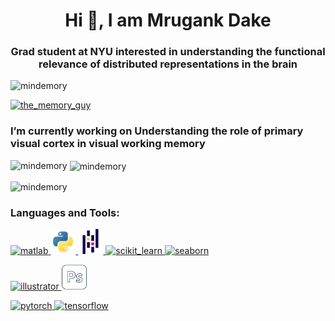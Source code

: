 <h1 align="center">Hi 👋, I am Mrugank Dake</h1>
<h3 align="center"> Grad student at NYU interested in understanding the functional relevance of distributed representations in the brain </h3>

<p align="left"> <img src="https://komarev.com/ghpvc/?username=mindemory&label=Profile%20views&color=0e75b6&style=flat" alt="mindemory" /> </p>

<p align="left"> <a href="https://twitter.com/the_memory_guy" target="blank"><img src="https://img.shields.io/twitter/follow/the_memory_guy?logo=twitter&style=for-the-badge" alt="the_memory_guy" /></a> </p>

<h3> I’m currently working on <b>Understanding the role of primary visual cortex in visual working memory</b> </h3>

<img align="left" src="https://github-readme-stats.vercel.app/api/top-langs?username=mindemory&show_icons=true&locale=en&layout=compact&theme=tokyonight" alt="mindemory" />

<p> &nbsp;<img align="center" src="https://github-readme-stats.vercel.app/api?username=mindemory&show_icons=true&locale=en&theme=tokyonight" alt="mindemory" /></p> 

<p><img align="center" src="https://github-readme-streak-stats.herokuapp.com/?user=mindemory&theme=tokyonight" alt="mindemory" /></p>

<h3 align="left">Languages and Tools:</h3>
<p align="left"> 
  <a href="https://www.mathworks.com/" target="_blank" rel="noreferrer"> <img src="https://upload.wikimedia.org/wikipedia/commons/2/21/Matlab_Logo.png" alt="matlab" width="40" height="40"/> </a> 
  <a href="https://www.python.org" target="_blank" rel="noreferrer"> <img src="https://raw.githubusercontent.com/devicons/devicon/master/icons/python/python-original.svg" alt="python" width="40" height="40"/> </a> 
  <a href="https://pandas.pydata.org/" target="_blank" rel="noreferrer"> <img src="https://raw.githubusercontent.com/devicons/devicon/2ae2a900d2f041da66e950e4d48052658d850630/icons/pandas/pandas-original.svg" alt="pandas" width="40" height="40"/> </a> 
  <a href="https://scikit-learn.org/" target="_blank" rel="noreferrer"> <img src="https://upload.wikimedia.org/wikipedia/commons/0/05/Scikit_learn_logo_small.svg" alt="scikit_learn" width="40" height="40"/> </a> 
  <a href="https://seaborn.pydata.org/" target="_blank" rel="noreferrer"> <img src="https://seaborn.pydata.org/_images/logo-mark-lightbg.svg" alt="seaborn" width="40" height="40"/> </a> 

  <a href="https://www.adobe.com/in/products/illustrator.html" target="_blank" rel="noreferrer"> <img src="https://www.vectorlogo.zone/logos/adobe_illustrator/adobe_illustrator-icon.svg" alt="illustrator" width="40" height="40"/> </a> 
    <a href="https://www.photoshop.com/en" target="_blank" rel="noreferrer"> <img src="https://raw.githubusercontent.com/devicons/devicon/master/icons/photoshop/photoshop-line.svg" alt="photoshop" width="40" height="40"/> </a> 
  
  <a href="https://pytorch.org/" target="_blank" rel="noreferrer"> <img src="https://www.vectorlogo.zone/logos/pytorch/pytorch-icon.svg" alt="pytorch" width="40" height="40"/> </a> 
    <a href="https://www.tensorflow.org" target="_blank" rel="noreferrer"> <img src="https://www.vectorlogo.zone/logos/tensorflow/tensorflow-icon.svg" alt="tensorflow" width="40" height="40"/> </a> </p>

